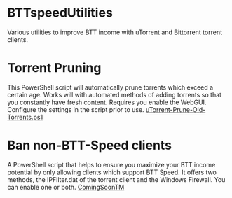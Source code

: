 # BTTspeedUtilities
Various utilities to improve BTT income with uTorrent and Bittorrent torrent clients.

# Torrent Pruning
This PowerShell script will automatically prune torrents which exceed a certain age. Works will with automated methods of adding torrents so that you constantly have fresh content. Requires you enable the WebGUI. Configure the settings in the script prior to use.
[uTorrent-Prune-Old-Torrents.ps1](https://github.com/ArchiRocksTech/BTTspeedUtilities/blob/main/uTorrent-Prune-Old-Torrents.ps1)

# Ban non-BTT-Speed clients
A PowerShell script that helps to ensure you maximize your BTT income potential by only allowing clients which support BTT Speed. It offers two methods, the IPFilter.dat of the torrent client and the Windows Firewall. You can enable one or both. [ComingSoonTM](https://github.com/ArchiRocksTech/BTTspeedUtilities)
